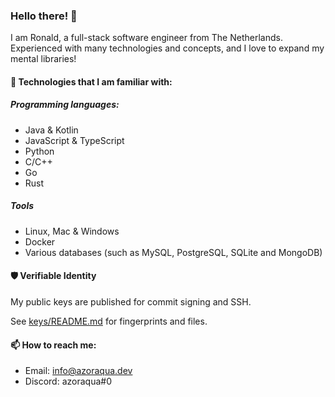 ### Hello there! 👋
I am Ronald, a full-stack software engineer from The Netherlands.  
Experienced with many technologies and concepts, and I love to expand my mental libraries!

#### 🔨 Technologies that I am familiar with:
##### Programming languages:
- Java & Kotlin
- JavaScript & TypeScript
- Python
- C/C++
- Go
- Rust
  
##### Tools
- Linux, Mac & Windows
- Docker
- Various databases (such as MySQL, PostgreSQL, SQLite and MongoDB)

#### 🛡️ Verifiable Identity
My public keys are published for commit signing and SSH.  

See [keys/README.md](./keys/README.md) for fingerprints and files.

#### 📫 How to reach me: 
- Email: info@azoraqua.dev
- Discord: azoraqua#0
